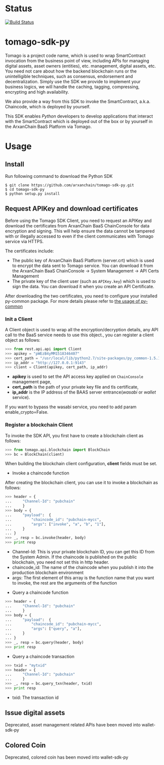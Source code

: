 # Status

[![Build Status](https://travis-ci.org/arxanchain/tomago-sdk-py.svg?branch=master)](https://travis-ci.org/arxanchain/tomago-sdk-py)

# tomago-sdk-py

Tomago is a project code name, which is used to wrap SmartContract invocation
from the business point of view, including APIs for managing digital assets,
asset owners (entities), etc. management, digital assets, etc. You need not
care about how the backend blockchain runs or the unintelligible techniques,
such as consensus, endorsement and decentralization. Simply use the SDK we
provide to implement your business logics, we will handle the caching, tagging,
compressing, encrypting and high availability.

We also provide a way from this SDK to invoke the SmartContract, a.k.a.
Chaincode, which is deployed by yourself.

This SDK enables *Python* developers to develop applications that interact with the
SmartContract which is deployed out of the box or by yourself in the ArxanChain
BaaS Platform via Tomago.

# Usage

## Install

Run following command to download the Python SDK

```code
$ git clone https://github.com/arxanchain/tomago-sdk-py.git
$ cd tomago-sdk-py
$ python setup.py install
```

## Request APIKey and download certificates

Before using the Tomago SDK Client, you need to request an APIKey and download
the certificates from ArxanChain BaaS ChainConsole for data encryption and
signing. This will help ensure the data cannot be tampered with or illegally
accessed to even if the client communicates with Tomago service via HTTPS.

The certificates include:

* The public key of ArxanChain BaaS Platform (server.crt) which is used to
  encrypt the data sent to Tomago service. You can download it from the
  ArxanChain BaaS ChainConsole -> System Management -> API Certs Management
* The private key of the client user (such as `APIKey.key`) which is used to sign the
  data. You can download it when you create an API Certificate.

After downloading the two certificates, you need to configure your installed
py-common package.
For more details please refer to [the usage of py-common](https://github.com/arxanchain/py-common#usage)

### Init a Client
A Client object is used to wrap all the encryption/decryption details, any API call
to the BaaS service needs to use this object., you can register a client object as follows:

```python
>>> from rest.api.api import Client
>>> apikey = "pWEzB4yMM1518346407"
>>> cert_path = "/usr/local/lib/python2.7/site-packages/py_common-1.5.1-py2.7.egg/cryption/ecc/certs"
>>> ip_addr = "http://127.0.0.1:9143"
>>> client = Client(apikey, cert_path, ip_addr)
```

* **apikey** is used to set the API access key applied on `ChainConsole` management page,
* **cert_path** is the path of your private key file and tls certificate,
* **ip_addr** is the IP address of the BAAS server entrance(*wasabi* or *wallet* service). 

If you want to bypass the wasabi service, you need to add param enable_crypto=False.

### Register a blockchain Client

To invoke the SDK API, you first have to create a blockchain client as follows:

```python
>>> from tomago.api.blockchain import BlockChain
>>> bc = BlockChain(client)
```

When building the blockchain client configuration, **client** fields must
be set.

* Invoke a chaincode function

After creating the blockchain client, you can use it to invoke a blockchain
as follows:

```python
>>> header = {
...     "Channel-Id": "pubchain"
...     }
>>> body = {
...     "payload":  {
...         "chaincode_id": "pubchain-mycc",
...         "args": ["invoke", "a", "b", "1"],
...     }
... }
>>> _, resp = bc.invoke(header, body)
>>> print resp
```

  - Channel-Id: This is your private blockchain ID, you can get this ID from
    the System Admin. If the chaincode is published on the public blockchain,
    you need not set this in http header.
  - chaincode_id: The name of the chaincode when you publish it into the
    production blockchain environment
  - args: The first element of this array is the function name that you want to
    invoke, the rest are the arguments of the function

* Query a chaincode function

```python
>>> header = {
...     "Channel-Id": "pubchain"
...     }
>>> body = {
...     "payload":  {
...         "chaincode_id": "pubchain-mycc",
...         "args": ["query", "a"],
...     }
... }
>>> _, resp = bc.query(header, body)
>>> print resp
```

* Query a chaincode transaction

```python
>>> txid = "mytxid"
>>> header = {
...     "Channel-Id": "pubchain"
...     }
>>> _, resp = bc.query_txn(header, txid)
>>> print resp
```

  - txid: The transaction id

## Issue digital assets

Deprecated, asset management related APIs have been moved into wallet-sdk-py

## Colored Coin

Deprecated, colored coin has been moved into wallet-sdk-py

